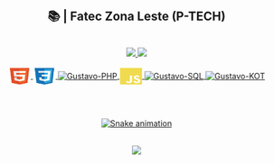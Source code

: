<div align="center">
<br><h2>📚 | Fatec Zona Leste (P-TECH)</h2></br>
</div>

<div align="center">
  <a href="https://github.com/gustavogmuniz">
  <img height="180em" src="https://github-readme-stats.vercel.app/api?username=gustavogmuniz&show_icons=true&theme=dracula&include_all_commits=true&count_private=true"/>
  <img height="180em" src="https://github-readme-stats.vercel.app/api/top-langs/?username=gustavogmuniz&layout=compact&langs_count=7&theme=dracula"/>
</div>
  
  <div align="center" style="display: inline_block"><br>
  <img align="center" alt="Gustavo-HTML" height="30" width="40" src="https://raw.githubusercontent.com/devicons/devicon/master/icons/html5/html5-original.svg">
  <img align="center" alt="Gustavo-CSS" height="30" width="40" src="https://raw.githubusercontent.com/devicons/devicon/master/icons/css3/css3-original.svg">
  <img align="center" alt="Gustavo-PHP" height="30" width="40" src="https://cdn.jsdelivr.net/gh/devicons/devicon/icons/php/php-original.svg" />  
  <img align="center" alt="Gustavo-Js" height="30" width="40" src="https://raw.githubusercontent.com/devicons/devicon/master/icons/javascript/javascript-plain.svg">
  <img align="center" alt="Gustavo-SQL" height="30" width="40" src="https://cdn.jsdelivr.net/gh/devicons/devicon/icons/mysql/mysql-original-wordmark.svg" />
  <img align="center" alt="Gustavo-KOT" height="30" width="40" src="https://cdn.jsdelivr.net/gh/devicons/devicon/icons/kotlin/kotlin-original.svg" />
            
  
##
    
<br />
                                                                                                                                    
   ![Snake animation](https://github.com/gustavogmuniz/gustavogmuniz/blob/output/github-contribution-grid-snake.svg)
                                                                                                                                             
<br />

  <div>
  <a href="https://www.linkedin.com/in/gustavogmuniz/" target="_blank"><img src="https://img.shields.io/badge/-LinkedIn-%230077B5?style=for-the-badge&logo=linkedin&logoColor=white" target="_blank"></a> 
  </div>

